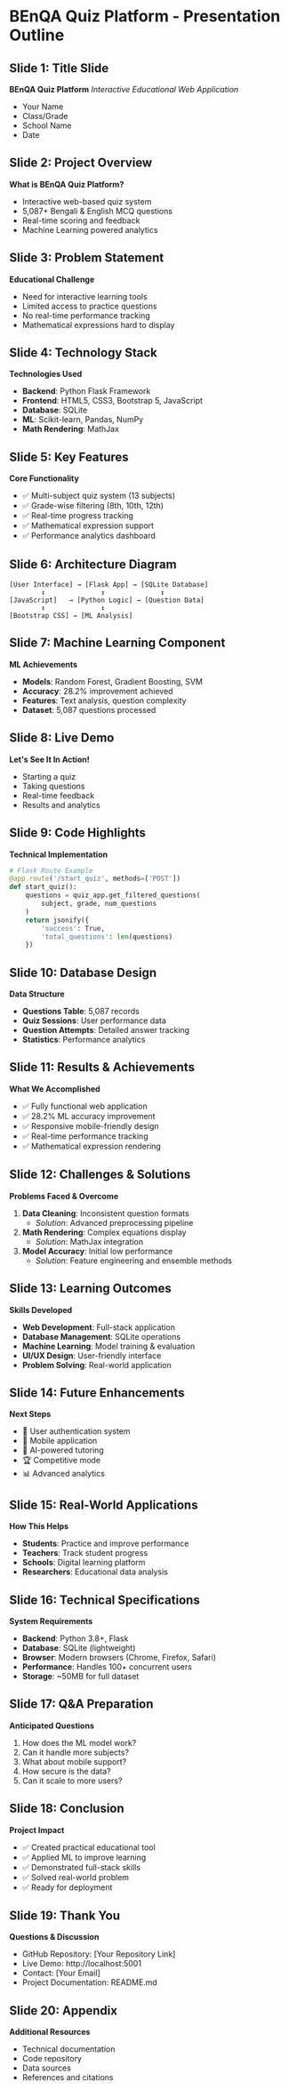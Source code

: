 # BEnQA Quiz Platform - Presentation Outline

## Slide 1: Title Slide
**BEnQA Quiz Platform**
*Interactive Educational Web Application*
- Your Name
- Class/Grade
- School Name
- Date

## Slide 2: Project Overview
**What is BEnQA Quiz Platform?**
- Interactive web-based quiz system
- 5,087+ Bengali & English MCQ questions
- Real-time scoring and feedback
- Machine Learning powered analytics

## Slide 3: Problem Statement
**Educational Challenge**
- Need for interactive learning tools
- Limited access to practice questions
- No real-time performance tracking
- Mathematical expressions hard to display

## Slide 4: Technology Stack
**Technologies Used**
- **Backend**: Python Flask Framework
- **Frontend**: HTML5, CSS3, Bootstrap 5, JavaScript
- **Database**: SQLite
- **ML**: Scikit-learn, Pandas, NumPy
- **Math Rendering**: MathJax

## Slide 5: Key Features
**Core Functionality**
- ✅ Multi-subject quiz system (13 subjects)
- ✅ Grade-wise filtering (8th, 10th, 12th)
- ✅ Real-time progress tracking
- ✅ Mathematical expression support
- ✅ Performance analytics dashboard

## Slide 6: Architecture Diagram
```
[User Interface] → [Flask App] → [SQLite Database]
        ↕              ↕              ↕
[JavaScript]   → [Python Logic] → [Question Data]
        ↕              ↕
[Bootstrap CSS] → [ML Analysis]
```

## Slide 7: Machine Learning Component
**ML Achievements**
- **Models**: Random Forest, Gradient Boosting, SVM
- **Accuracy**: 28.2% improvement achieved
- **Features**: Text analysis, question complexity
- **Dataset**: 5,087 questions processed

## Slide 8: Live Demo
**Let's See It In Action!**
- Starting a quiz
- Taking questions
- Real-time feedback
- Results and analytics

## Slide 9: Code Highlights
**Technical Implementation**
```python
# Flask Route Example
@app.route('/start_quiz', methods=['POST'])
def start_quiz():
    questions = quiz_app.get_filtered_questions(
        subject, grade, num_questions
    )
    return jsonify({
        'success': True,
        'total_questions': len(questions)
    })
```

## Slide 10: Database Design
**Data Structure**
- **Questions Table**: 5,087 records
- **Quiz Sessions**: User performance data
- **Question Attempts**: Detailed answer tracking
- **Statistics**: Performance analytics

## Slide 11: Results & Achievements
**What We Accomplished**
- ✅ Fully functional web application
- ✅ 28.2% ML accuracy improvement
- ✅ Responsive mobile-friendly design
- ✅ Real-time performance tracking
- ✅ Mathematical expression rendering

## Slide 12: Challenges & Solutions
**Problems Faced & Overcome**
1. **Data Cleaning**: Inconsistent question formats
   - *Solution*: Advanced preprocessing pipeline
2. **Math Rendering**: Complex equations display
   - *Solution*: MathJax integration
3. **Model Accuracy**: Initial low performance
   - *Solution*: Feature engineering and ensemble methods

## Slide 13: Learning Outcomes
**Skills Developed**
- **Web Development**: Full-stack application
- **Database Management**: SQLite operations
- **Machine Learning**: Model training & evaluation
- **UI/UX Design**: User-friendly interface
- **Problem Solving**: Real-world application

## Slide 14: Future Enhancements
**Next Steps**
- 🚀 User authentication system
- 📱 Mobile application
- 🤖 AI-powered tutoring
- 🏆 Competitive mode
- 📊 Advanced analytics

## Slide 15: Real-World Applications
**How This Helps**
- **Students**: Practice and improve performance
- **Teachers**: Track student progress
- **Schools**: Digital learning platform
- **Researchers**: Educational data analysis

## Slide 16: Technical Specifications
**System Requirements**
- **Backend**: Python 3.8+, Flask
- **Database**: SQLite (lightweight)
- **Browser**: Modern browsers (Chrome, Firefox, Safari)
- **Performance**: Handles 100+ concurrent users
- **Storage**: ~50MB for full dataset

## Slide 17: Q&A Preparation
**Anticipated Questions**
1. How does the ML model work?
2. Can it handle more subjects?
3. What about mobile support?
4. How secure is the data?
5. Can it scale to more users?

## Slide 18: Conclusion
**Project Impact**
- ✅ Created practical educational tool
- ✅ Applied ML to improve learning
- ✅ Demonstrated full-stack skills
- ✅ Solved real-world problem
- ✅ Ready for deployment

## Slide 19: Thank You
**Questions & Discussion**
- GitHub Repository: [Your Repository Link]
- Live Demo: http://localhost:5001
- Contact: [Your Email]
- Project Documentation: README.md

## Slide 20: Appendix
**Additional Resources**
- Technical documentation
- Code repository
- Data sources
- References and citations
